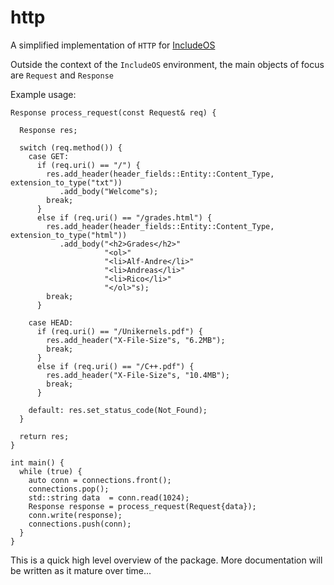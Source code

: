 # http

A simplified implementation of `HTTP` for [IncludeOS](https://github.com/hioa-cs/IncludeOS)

Outside the context of the `IncludeOS` environment, the main objects of focus are `Request` and `Response`

Example usage:
```
Response process_request(const Request& req) {

  Response res;

  switch (req.method()) {
    case GET:
      if (req.uri() == "/") {
        res.add_header(header_fields::Entity::Content_Type, extension_to_type("txt"))
           .add_body("Welcome"s);
        break;
      }
      else if (req.uri() == "/grades.html") {
        res.add_header(header_fields::Entity::Content_Type, extension_to_type("html"))
           .add_body("<h2>Grades</h2>"
                     "<ol>"
                     "<li>Alf-Andre</li>"
                     "<li>Andreas</li>"
                     "<li>Rico</li>"
                     "</ol>"s);
        break;
      }

    case HEAD:
      if (req.uri() == "/Unikernels.pdf") {
        res.add_header("X-File-Size"s, "6.2MB");
        break;
      }
      else if (req.uri() == "/C++.pdf") {
        res.add_header("X-File-Size"s, "10.4MB");
        break;
      }

    default: res.set_status_code(Not_Found);
  }

  return res;
}

int main() {
  while (true) {
    auto conn = connections.front();
    connections.pop();
    std::string data  = conn.read(1024);
    Response response = process_request(Request{data});
    conn.write(response);
    connections.push(conn);
  }
}
```

This is a quick high level overview of the package. More documentation will be written as it mature over time...